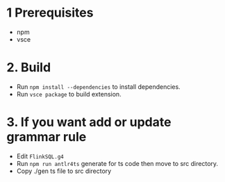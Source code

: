 # 1 Prerequisites
- npm
- vsce

# 2. Build
- Run ```npm install --dependencies``` to install dependencies.
- Run ```vsce package``` to build extension.


# 3. If you want add or update grammar rule
- Edit `FlinkSQL.g4`
- Run `npm run antlr4ts` generate for ts code then move to src directory.
- Copy ./gen ts file to src directory